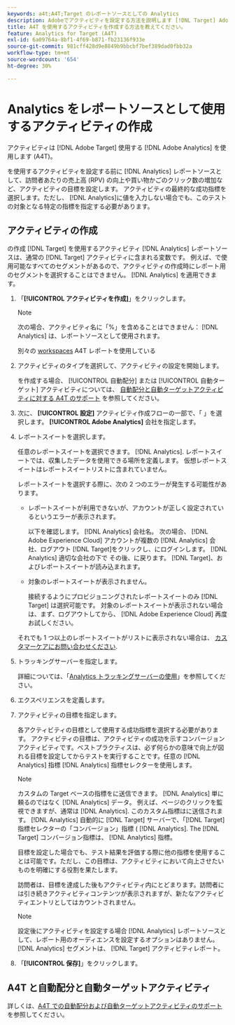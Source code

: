 ```yaml
---
keywords: a4t;A4T;Target のレポートソースとしての Analytics
description: Adobeでアクティビティを設定する方法を説明します [!DNL Target] Adobe Analyticsをレポートソースとして使用する (A4T)
title: A4T を使用するアクティビティを作成する方法を教えてください。
feature: Analytics for Target (A4T)
exl-id: 6a09764a-8bf1-4f69-b871-fb23136f933e
source-git-commit: 981cff428d9e8849b9bbcbf7bef389dad0fbb32a
workflow-type: tm+mt
source-wordcount: '654'
ht-degree: 30%

---
```


# Analytics をレポートソースとして使用するアクティビティの作成

アクティビティは [!DNL Adobe Target] 使用する [!DNL Adobe Analytics] を使用します (A4T)。

を使用するアクティビティを設定する前に [!DNL Analytics] レポートソースとして、訪問者あたりの売上高 (RPV) の向上や買い物かごのクリック数の増加など、アクティビティの目標を設定します。 アクティビティの最終的な成功指標を選択します。ただし、 [!DNL Analytics]に値を入力しない場合でも、このテストの対象となる特定の指標を指定する必要があります。

## アクティビティの作成

の作成 [!DNL Target] を使用するアクティビティ [!DNL Analytics] レポートソースは、通常の [!DNL Target] アクティビティに含まれる変数です。 例えば、で使用可能なすべてのセグメントがあるので、アクティビティの作成時にレポート用のセグメントを選択することはできません。 [!DNL Analytics] を適用できます。

1. 「**[!UICONTROL アクティビティを作成]**」をクリックします。

   >[!NOTE]
   >
   >次の場合、アクティビティ名に「%」を含めることはできません： [!DNL Analytics] は、レポートソースとして使用されます。
   >
   >別々の [workspaces](/help/main/administrating-target/c-user-management/property-channel/property-channel.md) A4T レポートを使用している

1. アクティビティのタイプを選択して、アクティビティの設定を開始します。

   を作成する場合、 [!UICONTROL 自動配分] または [!UICONTROL 自動ターゲット] アクティビティについては、 [自動配分と自動ターゲットアクティビティに対する A4T のサポート](/help/main/c-integrating-target-with-mac/a4t/a4t-at-aa.md) を参照してください。

1. 次に、 **[!UICONTROL 設定]** アクティビティ作成フローの一部で、「 」を選択します。 **[!UICONTROL Adobe Analytics]** 会社を指定します。
1. レポートスイートを選択します。

   任意のレポートスイートを選択できます。 [!DNL Analytics]. レポートスイートでは、収集したデータを使用できる場所を定義します。 仮想レポートスイートはレポートスイートリストに含まれていません。

   レポートスイートを選択する際に、次の 2 つのエラーが発生する可能性があります。

   * レポートスイートが利用できないが、アカウントが正しく設定されているというエラーが表示されます。

     以下を確認します。 [!DNL Analytics] 会社名。 次の場合、 [!DNL Adobe Experience Cloud] アカウントが複数の [!DNL Analytics] 会社、ログアウト [!DNL Target]をクリックし、にログインします。 [!DNL Analytics] 適切な会社の下で その後、に戻ります。 [!DNL Target]、およびレポートスイートが読み込まれます。

   * 対象のレポートスイートが表示されません。

     接続するようにプロビジョニングされたレポートスイートのみ [!DNL Target] は選択可能です。 対象のレポートスイートが表示されない場合は、まず、ログアウトしてから、 [!DNL Adobe Experience Cloud] 再度お試しください。

   それでも 1 つ以上のレポートスイートがリストに表示されない場合は、 [カスタマーケアにお問い合わせください](/help/main/cmp-resources-and-contact-information.md#reference_ACA3391A00EF467B87930A450050077C).

1. トラッキングサーバーを指定します。

   詳細については、「[Analytics トラッキングサーバーの使用](/help/main/c-integrating-target-with-mac/a4t/analytics-tracking-server.md#task_72077BA7E93C4A65A715A18F32228823)」を参照してください。

1. エクスペリエンスを定義します。
1. アクティビティの目標を指定します。

   各アクティビティの目標として使用する成功指標を選択する必要があります。 アクティビティの目標は、アクティビティの成功を示すコンバージョンアクティビティです。ベストプラクティスは、必ず何らかの意味で向上が図れる目標を設定してからテストを実行することです。任意の [!DNL Analytics] 指標 [!DNL Analytics] 指標セレクターを使用します。

   >[!NOTE]
   >
   >カスタムの Target ベースの指標をに送信できます。 [!DNL Analytics] 単に頼るのではなく [!DNL Analytics] データ。 例えば、ページのクリックを監視できますが、通常は [!DNL Analytics]. このカスタム指標はに送信されます。 [!DNL Analytics] 自動的に [!DNL Target] サーバーで、「[!DNL Target] 指標セレクターの「コンバージョン」指標 ( [!DNL Analytics]. The [!DNL Target] コンバージョン指標は、 [!DNL Analytics] 指標。

   目標を設定した場合でも、テスト結果を評価する際に他の指標を使用することは可能です。ただし、この目標は、アクティビティにおいて向上させたいものを明確にする役割を果たします。

   訪問者は、目標を達成した後もアクティビティ内にとどまります。訪問者には引き続きアクティビティコンテンツが表示されますが、新たなアクティビティエントリとしてはカウントされません。

   >[!NOTE]
   >
   >設定後にアクティビティを設定する場合 [!DNL Analytics] レポートソースとして、レポート用のオーディエンスを設定するオプションはありません。 [!DNL Analytics] セグメントは、 [!DNL Target] アクティビティレポート。

1. 「**[!UICONTROL 保存]**」をクリックします。

## A4T と自動配分と自動ターゲットアクティビティ

詳しくは、[A4T での自動配分および自動ターゲットアクティビティのサポート](/help/main/c-integrating-target-with-mac/a4t/a4t-at-aa.md)を参照してください。
